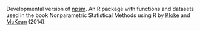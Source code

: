 Developmental version of [npsm](http://cran.r-project.org/web/packages/npsm/index.html).
An R package with functions and datasets used in the book Nonparametric Statistical Methods using R by [Kloke](https://www.biostat.wisc.edu/~kloke/) 
and [McKean](http://www.stat.wmich.edu/mckean/) (2014).

